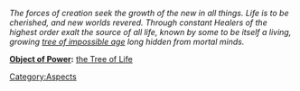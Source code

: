 *The forces of creation seek the growth of the new in all things. Life
is to be cherished, and new worlds revered. Through constant Healers of
the highest order exalt the source of all life, known by some to be
itself a living, growing [tree of impossible
age](the_Tree_of_Life.md "wikilink") long hidden from mortal minds.*

**[Object of Power](:Category:Objects_of_Power.md "wikilink"):** [the
Tree of Life](the_Tree_of_Life "wikilink")

[Category:Aspects](Category:Aspects "wikilink")
